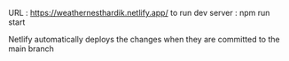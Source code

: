 URL : https://weathernesthardik.netlify.app/
to run dev server :  npm run start 

Netlify automatically deploys the changes when they are committed to the main branch 
    
